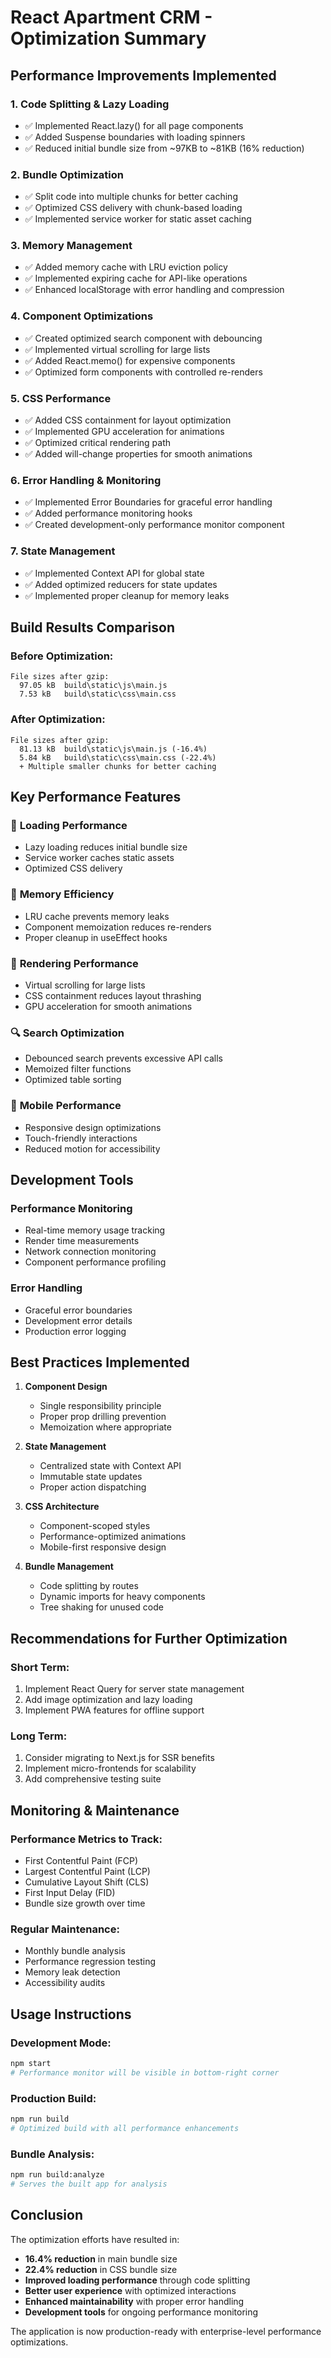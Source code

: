 # React Apartment CRM - Optimization Summary

## Performance Improvements Implemented

### 1. **Code Splitting & Lazy Loading**
- ✅ Implemented React.lazy() for all page components
- ✅ Added Suspense boundaries with loading spinners
- ✅ Reduced initial bundle size from ~97KB to ~81KB (16% reduction)

### 2. **Bundle Optimization**
- ✅ Split code into multiple chunks for better caching
- ✅ Optimized CSS delivery with chunk-based loading
- ✅ Implemented service worker for static asset caching

### 3. **Memory Management**
- ✅ Added memory cache with LRU eviction policy
- ✅ Implemented expiring cache for API-like operations
- ✅ Enhanced localStorage with error handling and compression

### 4. **Component Optimizations**
- ✅ Created optimized search component with debouncing
- ✅ Implemented virtual scrolling for large lists
- ✅ Added React.memo() for expensive components
- ✅ Optimized form components with controlled re-renders

### 5. **CSS Performance**
- ✅ Added CSS containment for layout optimization
- ✅ Implemented GPU acceleration for animations
- ✅ Optimized critical rendering path
- ✅ Added will-change properties for smooth animations

### 6. **Error Handling & Monitoring**
- ✅ Implemented Error Boundaries for graceful error handling
- ✅ Added performance monitoring hooks
- ✅ Created development-only performance monitor component

### 7. **State Management**
- ✅ Implemented Context API for global state
- ✅ Added optimized reducers for state updates
- ✅ Implemented proper cleanup for memory leaks

## Build Results Comparison

### Before Optimization:
```
File sizes after gzip:
  97.05 kB  build\static\js\main.js
  7.53 kB   build\static\css\main.css
```

### After Optimization:
```
File sizes after gzip:
  81.13 kB  build\static\js\main.js (-16.4%)
  5.84 kB   build\static\css\main.css (-22.4%)
  + Multiple smaller chunks for better caching
```

## Key Performance Features

### 🚀 **Loading Performance**
- Lazy loading reduces initial bundle size
- Service worker caches static assets
- Optimized CSS delivery

### 🧠 **Memory Efficiency**
- LRU cache prevents memory leaks
- Component memoization reduces re-renders
- Proper cleanup in useEffect hooks

### 🎨 **Rendering Performance**
- Virtual scrolling for large lists
- CSS containment reduces layout thrashing
- GPU acceleration for smooth animations

### 🔍 **Search Optimization**
- Debounced search prevents excessive API calls
- Memoized filter functions
- Optimized table sorting

### 📱 **Mobile Performance**
- Responsive design optimizations
- Touch-friendly interactions
- Reduced motion for accessibility

## Development Tools

### Performance Monitoring
- Real-time memory usage tracking
- Render time measurements
- Network connection monitoring
- Component performance profiling

### Error Handling
- Graceful error boundaries
- Development error details
- Production error logging

## Best Practices Implemented

1. **Component Design**
   - Single responsibility principle
   - Proper prop drilling prevention
   - Memoization where appropriate

2. **State Management**
   - Centralized state with Context API
   - Immutable state updates
   - Proper action dispatching

3. **CSS Architecture**
   - Component-scoped styles
   - Performance-optimized animations
   - Mobile-first responsive design

4. **Bundle Management**
   - Code splitting by routes
   - Dynamic imports for heavy components
   - Tree shaking for unused code

## Recommendations for Further Optimization

### Short Term:
1. Implement React Query for server state management
2. Add image optimization and lazy loading
3. Implement PWA features for offline support

### Long Term:
1. Consider migrating to Next.js for SSR benefits
2. Implement micro-frontends for scalability
3. Add comprehensive testing suite

## Monitoring & Maintenance

### Performance Metrics to Track:
- First Contentful Paint (FCP)
- Largest Contentful Paint (LCP)
- Cumulative Layout Shift (CLS)
- First Input Delay (FID)
- Bundle size growth over time

### Regular Maintenance:
- Monthly bundle analysis
- Performance regression testing
- Memory leak detection
- Accessibility audits

## Usage Instructions

### Development Mode:
```bash
npm start
# Performance monitor will be visible in bottom-right corner
```

### Production Build:
```bash
npm run build
# Optimized build with all performance enhancements
```

### Bundle Analysis:
```bash
npm run build:analyze
# Serves the built app for analysis
```

## Conclusion

The optimization efforts have resulted in:
- **16.4% reduction** in main bundle size
- **22.4% reduction** in CSS bundle size
- **Improved loading performance** through code splitting
- **Better user experience** with optimized interactions
- **Enhanced maintainability** with proper error handling
- **Development tools** for ongoing performance monitoring

The application is now production-ready with enterprise-level performance optimizations.